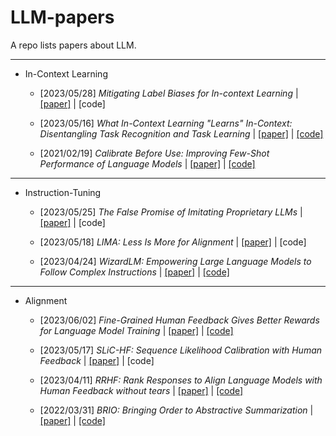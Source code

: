 # LLM-papers

A repo lists papers about LLM.

---

- In-Context Learning
	- [2023/05/28] *Mitigating Label Biases for In-context Learning* | [[paper]](https://arxiv.org/abs/2305.19148) | [code]
	
  - [2023/05/16] *What In-Context Learning "Learns" In-Context: Disentangling Task Recognition and Task Learning* | [[paper]](https://arxiv.org/abs/2305.09731) | [[code]](https://github.com/princeton-nlp/WhatICLLearns)
	
  - [2021/02/19] *Calibrate Before Use: Improving Few-Shot Performance of Language Models* | [[paper]](https://arxiv.org/abs/2102.09690) | [[code]](https://www.github.com/tonyzhaozh/few-shot-learning) 



---
- Instruction-Tuning

	- [2023/05/25] *The False Promise of Imitating Proprietary LLMs* | [[paper]](https://arxiv.org/abs/2305.15717) | [code]
	
  - [2023/05/18] *LIMA: Less Is More for Alignment* | [[paper]](https://arxiv.org/abs/2305.11206) | [code]

  - [2023/04/24] *WizardLM: Empowering Large Language Models to Follow Complex Instructions* | [[paper]](https://arxiv.org/abs/2304.12244) | [[code]](https://github.com/nlpxucan/WizardLM)


---
- Alignment

  - [2023/06/02] *Fine-Grained Human Feedback Gives Better Rewards for Language Model Training* | [[paper]](https://arxiv.org/abs/2306.01693) | [[code]](https://finegrainedrlhf.github.io/) 
  - [2023/05/17] *SLiC-HF: Sequence Likelihood Calibration with Human Feedback* | [[paper]](https://arxiv.org/abs/2305.10425) | [code]
	
  - [2023/04/11] *RRHF: Rank Responses to Align Language Models with Human Feedback without tears* | [[paper]](https://arxiv.org/abs/2304.05302) | [[code]](https://github.com/GanjinZero/RRHF)
  
  - [2022/03/31] *BRIO: Bringing Order to Abstractive Summarization* | [[paper]](https://arxiv.org/abs/2203.16804) | [[code]](https://github.com/yixinL7/BRIO)

